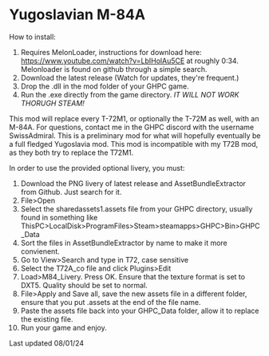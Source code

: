 # Yugoslavian M-84A

How to install:

1. Requires MelonLoader, instructions for download here: https://www.youtube.com/watch?v=LbIHolAu5CE at roughly 0:34. Melonloader is found on github through a simple search.
2. Download the latest release (Watch for updates, they're frequent.)
3. Drop the .dll in the mod folder of your GHPC game.
4. Run the .exe directly from the game directory. *IT WILL NOT WORK THORUGH STEAM!*

This mod will replace every T-72M1, or optionally the T-72M as well, with an M-84A.
For questions, contact me in the GHPC discord with the username SwissAdmiral.
This is a preliminary mod for what will hopefully eventually be a full fledged Yugoslavia mod.
This mod is incompatible with my T72B mod, as they both try to replace the T72M1.

In order to use the provided optional livery, you must:
1. Download the PNG livery of latest release and AssetBundleExtractor from Github. Just search for it.
2. File>Open
3. Select the sharedassets1.assets file from your GHPC directory, usually found in something like ThisPC>LocalDisk>ProgramFiles>Steam>steamapps>GHPC>Bin>GHPC_Data
4. Sort the files in AssetBundleExtractor by name to make it more convienent.
5. Go to View>Search and type in T72, case sensitive
6. Select the T72A_co file and click Plugins>Edit
7. Load>M84_Livery. Press OK. Ensure that the texture format is set to DXT5. Quality should be set to normal.
8. File>Apply and Save all, save the new assets file in a different folder, ensure that you put .assets at the end of the file name.
9. Paste the assets file back into your GHPC_Data folder, allow it to replace the existing file.
10. Run your game and enjoy.

Last updated 08/01/24

